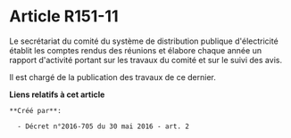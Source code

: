 # Article R151-11

Le secrétariat du comité du système de distribution publique d'électricité établit les comptes rendus des réunions et élabore
chaque année un rapport d'activité portant sur les travaux du comité et sur le suivi des avis. 

Il est chargé de la publication des travaux de ce dernier.

**Liens relatifs à cet article**

	**Créé par**:

	  - Décret n°2016-705 du 30 mai 2016 - art. 2
